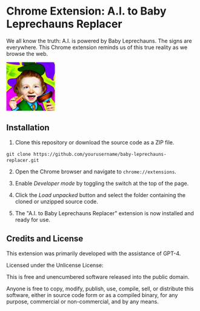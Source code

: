 # Chrome Extension: A.I. to Baby Leprechauns Replacer

We all know the truth: A.I. is powered by Baby Leprechauns. The signs are everywhere. This Chrome extension reminds us of this true reality as we browse the web.

![Chrome Extension: A.I. to Baby Leprechauns Replacer](icon128.png)


## Installation

1. Clone this repository or download the source code as a ZIP file.

```
git clone https://github.com/yourusername/baby-leprechauns-replacer.git
```

2. Open the Chrome browser and navigate to `chrome://extensions`.

3. Enable _Developer mode_ by toggling the switch at the top of the page.

4. Click the _Load unpacked_ button and select the folder containing the cloned or unzipped source code.

5. The "A.I. to Baby Leprechauns Replacer" extension is now installed and ready for use.

## Credits and License

This extension was primarily developed with the assistance of GPT-4.

Licensed under the Unlicense License:

This is free and unencumbered software released into the public domain.

Anyone is free to copy, modify, publish, use, compile, sell, or distribute this software, either in source code form or as a compiled binary, for any purpose, commercial or non-commercial, and by any means.
